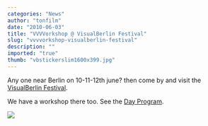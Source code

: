 ```yaml
---
categories: "News"
author: "tonfilm"
date: "2010-06-03"
title: "VVVVorkshop @ VisualBerlin Festival"
slug: "vvvvorkshop-visualberlin-festival"
description: ""
imported: "true"
thumb: "vbstickerslim1600x399.jpg"
---
```



Any one near Berlin on 10-11-12th june? then come by and visit the [VisualBerlin Festival](http://festival.visualberlin.org).

We have a workshop there too. See the [Day Program](http://festival.visualberlin.org/day-program/).

![](vbstickerslim1600x399.jpg)